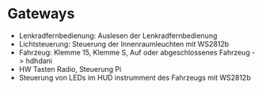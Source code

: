 # Gateways

- Lenkradfernbedienung: Auslesen der Lenkradfernbedienung 
- Lichtsteuerung: Steuerung der Innenraumleuchten mit WS2812b 
- Fahrzeug: Klemme 15, Klemme S, Auf oder abgeschlossenes Fahrzeug -> hdhdani
- HW Tasten Radio, Steuerung Pi
- Steuerung von LEDs im HUD instrumment des Fahrzeugs mit WS2812b
